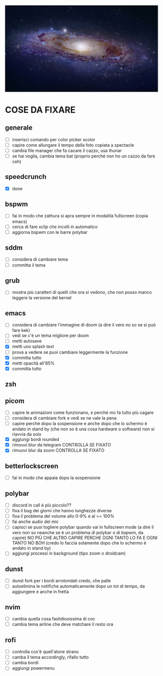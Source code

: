 ![test](../stars.jpg)

# COSE DA FIXARE

## generale

- [ ] inserisci comando per color picker xcolor
- [ ] capire come allungare il tempo della foto copiata a spectacle
- [ ] cambia file manager che fa cacare il cazzo, usa thunar
- [ ] se hai voglia, cambia tema bat (proprio perché non ho un cazzo da fare ceh)

## speedcrunch

- [x] done

## bspwm

- [ ] fai in modo che zathura si apra sempre in modalità fullscreen (copia emacs)
- [ ] cerca di fare xclip che incolli in automatico
- [ ] aggiorna bspwm con le barre polybar

## sddm

- [ ] considera di cambiare tema
- [ ] committa il tema

## grub

- [ ] mostra più caratteri di quelli che ora si vedono, che non posso manco leggere la versione del kernel

## emacs

- [ ] considera di cambiare l'immagine di doom (a dire il vero no so se si può fare kek)
- [ ] vedi se c'è un tema migliore per doom
- [ ] metti autosave
- [x] metti uno splash text
- [ ] prova a vedere se puoi cambiare leggermente la funzione
- [x] committa tutto
- [x] metti opacità all'85%
- [x] committa tutto

## zsh

## picom

- [ ] capire le animazioni come funzionano, e perché mo fa tutto più cagare
- [ ] considera di cambiare fork e vedi se ne vale la pena
- [ ] capire perché dopo la sospensione e anche dopo che lo schermo è andato in stand by (che non so è una cosa hardware o software) non si riavvia da solo
- [x] aggiungi bordi rounded
- [x] rimouvi blur da telegram CONTROLLA SE FIXATO
- [x] rimuovi blur da zoom CONTROLLA SE FIXATO

## betterlockscreen

- [ ] fai in modo che appaia dopo la sospensione

## polybar

- [ ] discord in call è più piccolo??
- [ ] fixa il bug dei giorni che hanno lunghezze diverse
- [ ] fixa il problema del volume allo 0-9% e al >= 100%
- [ ] fai anche audio del mic
- [ ] capisci se puoi togliere polybar quando vai in fullscreen mode (a dire il vero non so neanche se è un problema di polybar o di bspwm, da capire) NO PIÙ CHE ALTRO CAPIRE PERCHE OGNI TANTO LO FA E OGNI TANTO NO BOH (credo lo faccia solamente dopo che lo schermo è andato in stand by)
- [ ] aggiungi processi in background (tipo zoom o droidcam)

## dunst

- [ ] dunst fork per i bordi arrotondati credo, che palle
- [ ] autoelimina le notifiche automaticamente dopo un tot di tempo, da aggiungere e anche in fretta

## nvim

- [ ] cambia quella cosa fastidiosissima di coc
- [ ] cambia tema airline che deve matchare il resto ora

## rofi

- [ ] controlla cos'è quell'alone strano
- [ ] camba il tema accordingly, rifallo tutto
- [ ] cambia bordi
- [ ] aggiungi powermenu
